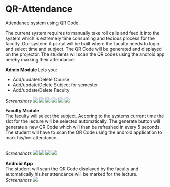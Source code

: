 # QR-Attendance
Attendance system using QR Code.

The current system requires to manually take roll calls and feed it into the system which is extremely time consuming and tedious process for the faculty.
Our system:
A portal will be built where the faculty needs to login and select time and subject. The QR Code will be generated and displayed on the projector. The students will scan the QR codes using the android app hereby marking their attendance.

**Admin Module**
Lets you:
<ul>
  <li>Add/update/Delete Course</li>
  <li>Add/update/Delete Subject for semester</li>
  <li>Add/update/Delete Faculty</li>
  </ul>

*Screenshots* 
<img src="Screenshots/WhatsApp Image 2019-03-17 at 12.15.14 PM.jpeg"/>
<img src="Screenshots/WhatsApp Image 2019-03-17 at 12.15.37 PM.jpeg"/>
<img src="Screenshots/WhatsApp Image 2019-03-17 at 12.16.01 PM.jpeg"/>
<img src="Screenshots/WhatsApp Image 2019-03-17 at 12.16.09 PM.jpeg"/>
<img src="Screenshots/WhatsApp Image 2019-03-17 at 12.17.02 PM.jpeg"/>
<img src="Screenshots/WhatsApp Image 2019-03-17 at 12.17.10 PM.jpeg"/>


**Faculty Module**
<br>
The faculty will select the subject.
Accoring to the systems current time the slot for the lecture will be selected automatically.
The generate button will generate a new QR Code which will than be refreshed in every 5 seconds.
The student will have to scan the QR Code using the android application to mark his/her attendance.

<br>
<i>Screenshots</i>
<img src="Screenshots/teacher_module1.jpeg"/>
<img src="Screenshots/teacher_module2.jpeg"/>
<img src="Screenshots/teacher_module3.jpeg"/>
<img src="Screenshots/teacher_module4.jpeg"/>

**Android App**
<br>
The student will scan the QR Code displayed by the faculty and automatically his.her attendance will be marked for the lecture.
<br>
<i>Screenshots</i>
<img src="Screenshots/android.jpeg"/>
